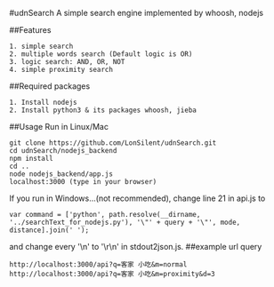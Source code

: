 #udnSearch
A simple search engine implemented by whoosh, nodejs

##Features
```
1. simple search
2. multiple words search (Default logic is OR)
3. logic search: AND, OR, NOT
4. simple proximity search
```
##Required packages
```
1. Install nodejs
2. Install python3 & its packages whoosh, jieba
```
##Usage
Run in Linux/Mac
```
git clone https://github.com/LonSilent/udnSearch.git
cd udnSearch/nodejs_backend
npm install
cd ..
node nodejs_backend/app.js
localhost:3000 (type in your browser)
```
If you run in Windows...(not recommended), change line 21 in api.js to 
```
var command = ['python', path.resolve(__dirname, '../searchText_for_nodejs.py'), '\"' + query + '\"', mode, distance].join(' ');
```
and change every '\n' to '\r\n' in stdout2json.js.
##example url query
```
http://localhost:3000/api?q=客家 小吃&m=normal
http://localhost:3000/api?q=客家 小吃&m=proximity&d=3
```
